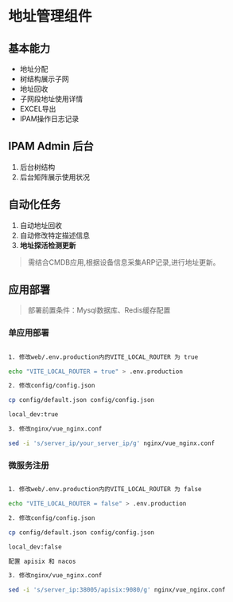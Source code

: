 # 地址管理组件

## 基本能力

- 地址分配
- 树结构展示子网
- 地址回收
- 子网段地址使用详情
- EXCEL导出
- IPAM操作日志记录


## IPAM Admin 后台

 1. 后台树结构
 2. 后台矩阵展示使用状况


## 自动化任务

 1. 自动地址回收
 2. 自动修改特定描述信息
 3. **地址探活检测更新**
 > 需结合CMDB应用,根据设备信息采集ARP记录,进行地址更新。


## 应用部署

> 部署前置条件：Mysql数据库、Redis缓存配置
### 单应用部署
``` bash

1. 修改web/.env.production内的VITE_LOCAL_ROUTER 为 true

echo "VITE_LOCAL_ROUTER = true" > .env.production

2. 修改config/config.json

cp config/default.json config/config.json

local_dev:true

3. 修改nginx/vue_nginx.conf

sed -i 's/server_ip/your_server_ip/g' nginx/vue_nginx.conf


```

### 微服务注册

``` bash

1. 修改web/.env.production内的VITE_LOCAL_ROUTER 为 false

echo "VITE_LOCAL_ROUTER = false" > .env.production

2. 修改config/config.json

cp config/default.json config/config.json

local_dev:false

配置 apisix 和 nacos

3. 修改nginx/vue_nginx.conf

sed -i 's/server_ip:38005/apisix:9080/g' nginx/vue_nginx.conf


```


